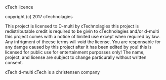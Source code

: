 cTech licence

copyright (c) 2017 cTechnolagies

This project is licensed to D-multi by cTechnolagies this project is redistributable credit is required to be givin to cTechnolagies
and/or d-multi this project comes with a notice of limited use except when required by law. Any infrigment of theese terms will void the license.
You are responsable
for any damge caused by this project after it has been edited by you!
this is licensed for public use for entertainment purposses only! The name, project, and license are subject to change particurally
without written consent.

cTech
d-multi
cTech is a christensen company
